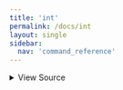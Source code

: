 ```yaml
---
title: 'int'
permalink: /docs/int
layout: single
sidebar:
  nav: 'command_reference'
---
```




<details>
  <summary>View Source</summary>

{% highlight sh %}

local globalArgument=''
[ "$1" = '-g' ] && { globalArgument='-g '; shift; }

if [ $# -eq 1 ]
then
  if [[ "$1" =~ ^([^=]+)=([^=]+)$ ]]
  then
    !fn --shellpen-private writeDSL writeln "declare ${globalArgument}-i ${BASH_REMATCH[1]}=${BASH_REMATCH[2]}"
  else
    !fn --shellpen-private writeDSL writeln "declare ${globalArgument}-i $1"
  fi
elif [ $# -eq 2 ]
then
  !fn --shellpen-private writeDSL writeln "declare ${globalArgument}-i $1=$2"
elif [ $# -eq 3 ] && [ "$2" = '=' ]
then
  !fn --shellpen-private writeDSL writeln "declare ${globalArgument}-i $1=$3"
fi
{% endhighlight %}

</details>









